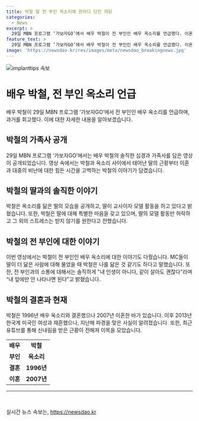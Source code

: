 ```yaml
---
title: 박철 딸 전 부인 옥소리에 한마디 던진 까닭
categories:
  - News
excerpt: >
  29일 MBN 프로그램 ‘가보자GO’에서 배우 박철이 전 부인인 배우 옥소리를 언급했다. 이혼 후 딸에 대한 애틋한 솔직한 이야기를 전하며 시청자들의 이목을 모았다. 박철은 자신을 닮은 딸의 모습을 공개하며 딸에 대한 애정어린 마음을 드러내었고, 전 부인 옥소리에 대한 이야기도 솔직하게 전했다. 또한 최근 유튜브를 통해 신내림을 받은 근황이 전해져 더욱 관심을 끌고 있다.
feature_text: >
  29일 MBN 프로그램 ‘가보자GO’에서 배우 박철이 전 부인인 배우 옥소리를 언급했다. 이혼 후 딸에 대한 애틋한 솔직한 이야기를 전하며 시청자들의 이목을 모았다. 박철은 자신을 닮은 딸의 모습을 공개하며 딸에 대한 애정어린 마음을 드러내었고, 전 부인 옥소리에 대한 이야기도 솔직하게 전했다. 또한 최근 유튜브를 통해 신내림을 받은 근황이 전해져 더욱 관심을 끌고 있다.
image: 'https://newsdao.kr/res/images/meta/newsdao_breakingnews.jpg'
---
```


<p><img src="https://newsdao.kr/res/images/meta/newsdao_breakingnews.jpg" alt="implanttips 속보" /></p>

<h1 data-ke-size="size16">배우 박철, 전 부인 옥소리 언급</h1>

<p data-ke-size="size16">배우 박철이 29일 MBN 프로그램 ‘가보자GO’에서 전 부인인 배우 옥소리를 언급하며, 과거를 회고했다. 이에 대한 자세한 내용을 알아보겠습니다.</p>

<h2 data-ke-size="size21">박철의 가족사 공개</h2>

<p data-ke-size="size16">29일 MBN 프로그램 ‘가보자GO’에서는 배우 박철의 솔직한 심경과 가족사를 담은 영상이 공개되었습니다. 영상 속에서는 박철과 옥소리 사이에서 태어난 딸의 근황부터 이혼과 대중의 비난에 대한 힘든 시간을 고백하는 박철의 이야기가 담겼습니다.</p>

<h2 data-ke-size="size21">박철의 딸과의 솔직한 이야기</h2>

<p data-ke-size="size16">박철은 옥소리를 닮은 딸의 모습을 공개하고, 딸이 교사이자 모델 활동을 하고 있다고 밝혔습니다. 또한, 박철은 딸에 대해 특별한 마음을 갖고 있으며, 딸의 모델 활동만 허락하고 그 외의 스트레스는 받지 않기를 원한다고 전했습니다.</p>

<h2 data-ke-size="size21">박철의 전 부인에 대한 이야기</h2>

<p data-ke-size="size16">이번 영상에서는 박철이 전 부인인 배우 옥소리에 대한 이야기도 다뤘습니다. MC들이 딸이 더 닮은 사람에 대해 물었을 때 박철은 나를 닮은 것 같기도 하다고 말했습니다. 또한, 전 부인과의 소통에 대해서는 솔직하게 "내 인생이 아니다, 같이 살아도 괜찮다"라며 “내 앞에만 안 나타나면 된다”고 밝혔습니다.</p>

<h2 data-ke-size="size21">박철의 결혼과 현재</h2>

<p data-ke-size="size16">박철은 1996년 배우 옥소리와 결혼했으나 2007년 이혼한 바가 있습니다. 이후 2013년 한국계 미국인 여성과 재혼했으나, 지난해 파경을 맞은 사실이 알려졌습니다. 또한, 최근 유튜브를 통해 신내림을 받은 근황이 전해져 이목을 모았습니다.</p>

<table>
  <tr>
    <td style="text-align: center; height: 17px;"><b>배우</b></td>
    <td style="text-align: center; height: 17px;"><b>박철</b></td>
  </tr>
  <tr>
    <td style="text-align: center; height: 17px;"><b>부인</b></td>
    <td style="text-align: center; height: 17px;"><b>옥소리</b></td>
  </tr>
  <tr>
    <td style="text-align: center; height: 17px;"><b>결혼</b></td>
    <td style="text-align: center; height: 17px;"><b>1996년</b></td>
  </tr>
  <tr>
    <td style="text-align: center; height: 17px;"><b>이혼</b></td>
    <td style="text-align: center; height: 17px;"><b>2007년</b></td>
  </tr>
</table>

<hr>

<p data-ke-size="size16">&nbsp;</p>
실시간 뉴스 속보는, <a href="https://newsdao.kr" rel="dofollow">https://newsdao.kr</a>


